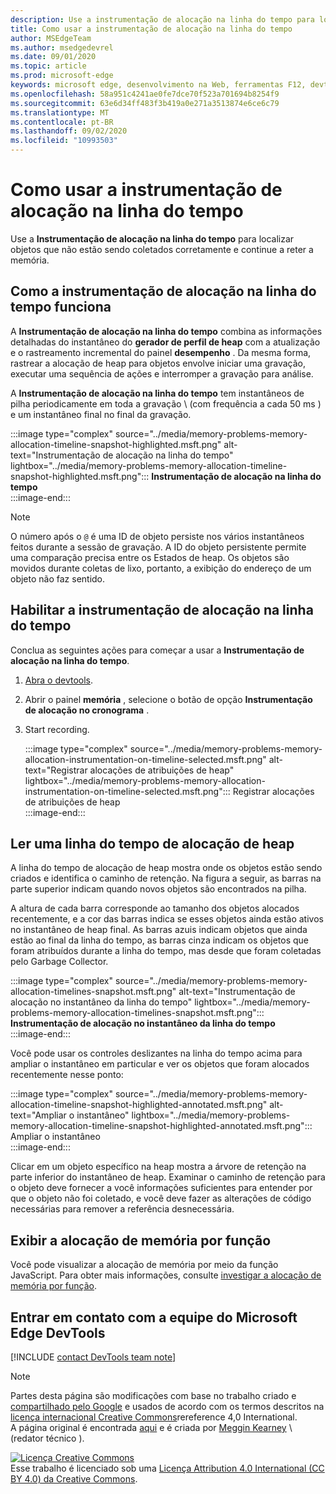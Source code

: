 ```yaml
---
description: Use a instrumentação de alocação na linha do tempo para localizar objetos que não estão sendo coletados corretamente e continue a reter a memória.
title: Como usar a instrumentação de alocação na linha do tempo
author: MSEdgeTeam
ms.author: msedgedevrel
ms.date: 09/01/2020
ms.topic: article
ms.prod: microsoft-edge
keywords: microsoft edge, desenvolvimento na Web, ferramentas F12, devtools
ms.openlocfilehash: 58a951c4241ae0fe7dce70f523a701694b8254f9
ms.sourcegitcommit: 63e6d34ff483f3b419a0e271a3513874e6ce6c79
ms.translationtype: MT
ms.contentlocale: pt-BR
ms.lasthandoff: 09/02/2020
ms.locfileid: "10993503"
---
```

<!-- Copyright Meggin Kearney 

   Licensed under the Apache License, Version 2.0 (the "License");
   you may not use this file except in compliance with the License.
   You may obtain a copy of the License at

       https://www.apache.org/licenses/LICENSE-2.0

   Unless required by applicable law or agreed to in writing, software
   distributed under the License is distributed on an "AS IS" BASIS,
   WITHOUT WARRANTIES OR CONDITIONS OF ANY KIND, either express or implied.
   See the License for the specific language governing permissions and
   limitations under the License. -->

# Como usar a instrumentação de alocação na linha do tempo  

Use a **Instrumentação de alocação na linha do tempo** para localizar objetos que não estão sendo coletados corretamente e continue a reter a memória.  

## Como a instrumentação de alocação na linha do tempo funciona  

A **Instrumentação de alocação na linha do tempo** combina as informações detalhadas do instantâneo do **gerador de perfil de heap** com a atualização e o rastreamento incremental do painel **desempenho** .  Da mesma forma, rastrear a alocação de heap para objetos envolve iniciar uma gravação, executar uma sequência de ações e interromper a gravação para análise.  

<!--todo: add profile memory problems (heap profiler) section when available  -->  
<!--todo: add profile evaluate performance (Performance panel) section when available  -->  

A **Instrumentação de alocação na linha do tempo** tem instantâneos de pilha periodicamente em toda a gravação \ (com frequência a cada 50 ms \) e um instantâneo final no final da gravação.  

:::image type="complex" source="../media/memory-problems-memory-allocation-timeline-snapshot-highlighted.msft.png" alt-text="Instrumentação de alocação na linha do tempo" lightbox="../media/memory-problems-memory-allocation-timeline-snapshot-highlighted.msft.png":::
   **Instrumentação de alocação na linha do tempo**  
:::image-end:::  

> [!NOTE]
> O número após o `@` é uma ID de objeto persiste nos vários instantâneos feitos durante a sessão de gravação.  A ID do objeto persistente permite uma comparação precisa entre os Estados de heap.  Os objetos são movidos durante coletas de lixo, portanto, a exibição do endereço de um objeto não faz sentido.  

## Habilitar a instrumentação de alocação na linha do tempo  

Conclua as seguintes ações para começar a usar a **Instrumentação de alocação na linha do tempo**.  

1.  [Abra o devtools][DevtoolsOpenIndex].  
1.  Abrir o painel **memória** , selecione o botão de opção **Instrumentação de alocação no cronograma** .  
1.  Start recording.  
    
    :::image type="complex" source="../media/memory-problems-memory-allocation-instrumentation-on-timeline-selected.msft.png" alt-text="Registrar alocações de atribuições de heap" lightbox="../media/memory-problems-memory-allocation-instrumentation-on-timeline-selected.msft.png":::
       Registrar alocações de atribuições de heap  
    :::image-end:::  
    
## Ler uma linha do tempo de alocação de heap  

A linha do tempo de alocação de heap mostra onde os objetos estão sendo criados e identifica o caminho de retenção.  Na figura a seguir, as barras na parte superior indicam quando novos objetos são encontrados na pilha.  

A altura de cada barra corresponde ao tamanho dos objetos alocados recentemente, e a cor das barras indica se esses objetos ainda estão ativos no instantâneo de heap final.  As barras azuis indicam objetos que ainda estão ao final da linha do tempo, as barras cinza indicam os objetos que foram atribuídos durante a linha do tempo, mas desde que foram coletadas pelo Garbage Collector.  

:::image type="complex" source="../media/memory-problems-memory-allocation-timelines-snapshot.msft.png" alt-text="Instrumentação de alocação no instantâneo da linha do tempo" lightbox="../media/memory-problems-memory-allocation-timelines-snapshot.msft.png":::
   **Instrumentação de alocação no instantâneo da linha do tempo**  
:::image-end:::  

<!--In the following figure, an action was performed 3 times.  The sample program caches five objects, so the last five blue bars are expected.  But the left-most blue bar indicates a potential problem.  -->  
<!--todo: redo figure 4 with multiple click actions  -->  

Você pode usar os controles deslizantes na linha do tempo acima para ampliar o instantâneo em particular e ver os objetos que foram alocados recentemente nesse ponto:  

:::image type="complex" source="../media/memory-problems-memory-allocation-timeline-snapshot-highlighted-annotated.msft.png" alt-text="Ampliar o instantâneo" lightbox="../media/memory-problems-memory-allocation-timeline-snapshot-highlighted-annotated.msft.png":::
   Ampliar o instantâneo  
:::image-end:::  

Clicar em um objeto específico na heap mostra a árvore de retenção na parte inferior do instantâneo de heap.  Examinar o caminho de retenção para o objeto deve fornecer a você informações suficientes para entender por que o objeto não foi coletado, e você deve fazer as alterações de código necessárias para remover a referência desnecessária.  

## Exibir a alocação de memória por função  

Você pode visualizar a alocação de memória por meio da função JavaScript.  Para obter mais informações, consulte [investigar a alocação de memória por função][DevtoolsMemoryProblemsIndexInvestigateMemoryAllocationFunction].  

## Entrar em contato com a equipe do Microsoft Edge DevTools  

[!INCLUDE [contact DevTools team note](../includes/contact-devtools-team-note.md)]  

<!-- links -->  

[DevToolsOpenIndex]: ../open.md "Abrir o Microsoft Edge (Chromium) DevTools | Documentos da Microsoft"
[DevtoolsMemoryProblemsIndexInvestigateMemoryAllocationFunction]: ./index.md#investigate-memory-allocation-by-function "Investigar a alocação de memória por função-corrigir problemas de memória | Documentos da Microsoft"  

<!--[HeapProfiler]: ./heap-snapshots.md "How to Record Heap Snapshots"  -->  
<!--[PerformancePanel]: ../profile/evaluate-performance/timeline-tool ""  -->  

[MicrosoftEdgeChannel]: https://www.microsoftedgeinsider.com/download "Baixar um canal do Microsoft Edge"  

> [!NOTE]
> Partes desta página são modificações com base no trabalho criado e [compartilhado pelo Google][GoogleSitePolicies] e usados de acordo com os termos descritos na [licença internacional Creative Commons][CCA4IL]rereference 4,0 International.  
> A página original é encontrada [aqui](https://developers.google.com/web/tools/chrome-devtools/memory-problems/allocation-profiler) e é criada por [Meggin Kearney][MegginKearney] \ (redator técnico \).  

[![Licença Creative Commons][CCby4Image]][CCA4IL]  
Esse trabalho é licenciado sob uma [Licença Attribution 4.0 International (CC BY 4.0) da Creative Commons][CCA4IL].  

[CCA4IL]: https://creativecommons.org/licenses/by/4.0  
[CCby4Image]: https://i.creativecommons.org/l/by/4.0/88x31.png  
[GoogleSitePolicies]: https://developers.google.com/terms/site-policies  
[KayceBasques]: https://developers.google.com/web/resources/contributors/kaycebasques  
[MegginKearney]: https://developers.google.com/web/resources/contributors/megginkearney  
